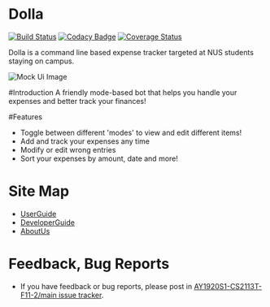 ﻿# Dolla
[![Build Status](https://travis-ci.org/AY1920S1-CS2113T-F11-2/main.svg?branch=master)](https://travis-ci.org/AY1920S1-CS2113T-F11-2/main)
[![Codacy Badge](https://api.codacy.com/project/badge/Grade/ca20434c13bc4f81994db1e1dbcb9aa3)](https://www.codacy.com/manual/Weng-Kexin/main?utm_source=github.com&amp;utm_medium=referral&amp;utm_content=AY1920S1-CS2113T-F11-2/main&amp;utm_campaign=Badge_Grade)
[![Coverage Status](https://coveralls.io/repos/github/AY1920S1-CS2113T-F11-2/main/badge.svg?branch=master)](https://coveralls.io/github/AY1920S1-CS2113T-F11-2/main?branch=master)

Dolla is a command line based expense tracker targeted at NUS students staying on campus.

![Mock Ui Image](/docs/images/Ui/Ui.png)

#Introduction
A friendly mode-based bot that helps you handle your expenses and better track your finances!

#Features
* Toggle between different 'modes' to view and edit different items!
* Add and track your expenses any time
* Modify or edit wrong entries
* Sort your expenses by amount, date and more!


# Site Map
* [UserGuide](docs/UserGuide.adoc)
* [DeveloperGuide](docs/DeveloperGuide.adoc)
* [AboutUs](docs/AboutUs.adoc)

# Feedback, Bug Reports

* If you have feedback or bug reports, please post in [AY1920S1-CS2113T-F11-2/main issue tracker](https://github.com/AY1920S1-CS2113T-F11-2/main/issues).
